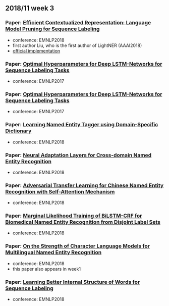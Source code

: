 ## 2018/11 week 3

### Paper: [Efficient Contextualized Representation: Language Model Pruning for Sequence Labeling][1]
- conference: EMNLP2018
- first author Liu, who is the first author of LightNER (AAAI2018)
- [official implementation](https://github.com/LiyuanLucasLiu/LD-Net)

### Paper: [Optimal Hyperparameters for Deep LSTM-Networks for Sequence Labeling Tasks][2]
- conference: EMNLP2017

### Paper: [Optimal Hyperparameters for Deep LSTM-Networks for Sequence Labeling Tasks][3]
- conference: EMNLP2017

### Paper: [Learning Named Entity Tagger using Domain-Specific Dictionary][4]
- conference: EMNLP2018

### Paper: [Neural Adaptation Layers for Cross-domain Named Entity Recognition][5]
- conference: EMNLP2018

### Paper: [Adversarial Transfer Learning for Chinese Named Entity Recognition with Self-Attention Mechanism][6]
- conference: EMNLP2018

### Paper: [Marginal Likelihood Training of BiLSTM-CRF for Biomedical Named Entity Recognition from Disjoint Label Sets][7]
- conference: EMNLP2018

### Paper: [On the Strength of Character Language Models for Multilingual Named Entity Recognition][8]
- conference: EMNLP2018
- this paper also appears in week1

### Paper: [Learning Better Internal Structure of Words for Sequence Labeling][9]
- conference: EMNLP2018

[1]: http://aclweb.org/anthology/D18-1153
[2]: https://arxiv.org/abs/1707.06799
[3]: https://arxiv.org/abs/1707.06799
[4]: http://aclweb.org/anthology/D18-1230
[5]: http://aclweb.org/anthology/D18-1226
[6]: http://aclweb.org/anthology/D18-1017
[7]: http://aclweb.org/anthology/D18-1306
[8]: http://aclweb.org/anthology/D18-1345
[9]: http://aclweb.org/anthology/D18-1279
